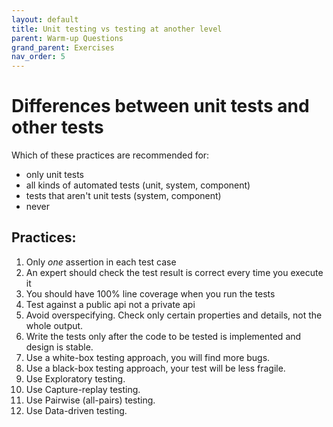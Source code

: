 ```yaml
---
layout: default
title: Unit testing vs testing at another level
parent: Warm-up Questions
grand_parent: Exercises
nav_order: 5
---
```


# Differences between unit tests and other tests

Which of these practices are recommended for:

* only unit tests
* all kinds of automated tests (unit, system, component)
* tests that aren't unit tests (system, component)
* never

## Practices:

1. Only _one_ assertion in each test case
2. An expert should check the test result is correct every time you execute it
3. You should have 100% line coverage when you run the tests
4. Test against a public api not a private api
5. Avoid overspecifying. Check only certain properties and details, not the whole output.
6. Write the tests only after the code to be tested is implemented and design is stable.
7. Use a white-box testing approach, you will find more bugs.
8. Use a black-box testing approach, your test will be less fragile.
9. Use Exploratory testing.
10. Use Capture-replay testing.
11. Use Pairwise (all-pairs) testing.
12. Use Data-driven testing.

